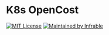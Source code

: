 # K8s OpenCost

[![MIT License](https://img.shields.io/badge/License-MIT-blue.svg)](https://github.com/infrable-io/k8s-opencost/blob/master/LICENSE)
[![Maintained by Infrable](https://img.shields.io/badge/Maintained%20by-Infrable-000000)](https://infrable.io)
